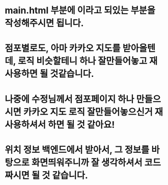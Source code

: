 # main.html 부분에 <!-- 카카오 지도 부분 (인겸) --> 이라고 되있는 부분을 작성해주시면 됩니다.

# 점포별로도, 아마 카카오 지도를 받아올텐데, 로직 비슷할테니 하나 잘만들어놓고 재사용하면 될 것같습니다.

# 나중에 수정님께서 점포페이지 하나 만들으시면 카카오 지도 로직 잘만들어놓으신거 재사용하셔서 하면 될 것 같아요!

# 위치 정보 백엔드에서 받아서, 그 정보를 바탕으로 화면띄워주니까 잘 생각하셔서 코드 짜시면 될 것 같습니다.
